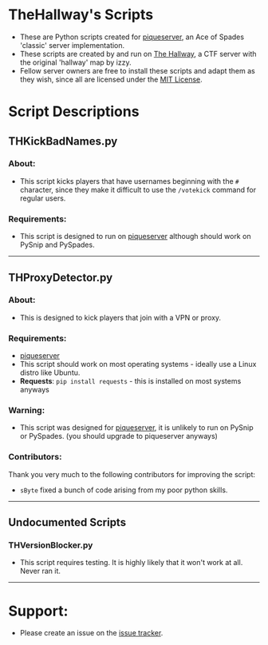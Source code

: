 # TheHallway's Scripts
* These are Python scripts created for [piqueserver](https://github.com/lokka30/THProxyDetector/issues), an Ace of Spades 'classic' server implementation.
* These scripts are created by and run on [The Hallway](https://discord.gg/ButndsdGua), a CTF server with the original 'hallway' map by izzy.
* Fellow server owners are free to install these scripts and adapt them as they wish, since all are licensed under the [MIT License](https://github.com/lokka30/TheHallwayScripts/blob/main/LICENSE).

# Script Descriptions

## THKickBadNames.py
### About:
* This script kicks players that have usernames beginning with the `#` character, since they make it difficult to use the `/votekick` command for regular users.

### Requirements:
* This script is designed to run on [piqueserver](https://github.com/piqueserver/piqueserver) although should work on PySnip and PySpades.

***

## THProxyDetector.py
### About:
* This is designed to kick players that join with a VPN or proxy.

### Requirements:
* [piqueserver](https://github.com/piqueserver/piqueserver)
* This script should work on most operating systems - ideally use a Linux distro like Ubuntu.
* **Requests**: `pip install requests` - this is installed on most systems anyways

### Warning:
* This script was designed for [piqueserver](https://github.com/piqueserver/piqueserver), it is unlikely to run on PySnip or PySpades. (you should upgrade to piqueserver anyways)

### Contributors:
Thank you very much to the following contributors for improving the script:
* `sByte` fixed a bunch of code arising from my poor python skills.

***

## Undocumented Scripts

### THVersionBlocker.py
* This script requires testing. It is highly likely that it won't work at all. Never ran it.

***

# Support:
- Please create an issue on the [issue tracker](https://github.com/lokka30/THProxyDetector/issues).
